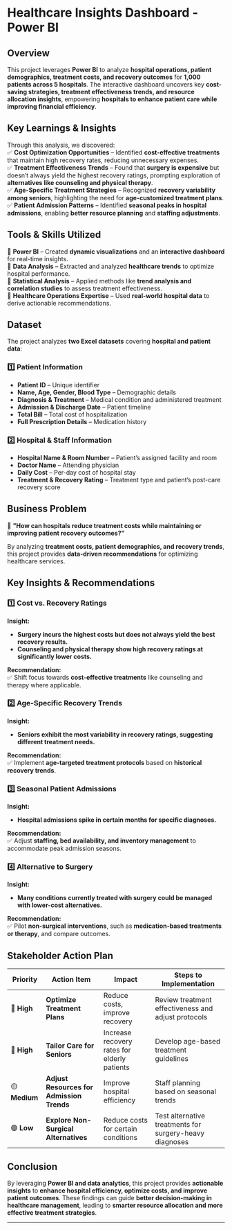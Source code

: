 # **Healthcare Insights Dashboard - Power BI**  

## **Overview**  
This project leverages **Power BI** to analyze **hospital operations, patient demographics, treatment costs, and recovery outcomes** for **1,000 patients across 5 hospitals**. The interactive dashboard uncovers key **cost-saving strategies, treatment effectiveness trends, and resource allocation insights**, empowering **hospitals to enhance patient care while improving financial efficiency**.  

## **Key Learnings & Insights**  
Through this analysis, we discovered:  
✅ **Cost Optimization Opportunities** – Identified **cost-effective treatments** that maintain high recovery rates, reducing unnecessary expenses.  
✅ **Treatment Effectiveness Trends** – Found that **surgery is expensive** but doesn’t always yield the highest recovery ratings, prompting exploration of **alternatives like counseling and physical therapy**.  
✅ **Age-Specific Treatment Strategies** – Recognized **recovery variability among seniors**, highlighting the need for **age-customized treatment plans**.  
✅ **Patient Admission Patterns** – Identified **seasonal peaks in hospital admissions**, enabling **better resource planning** and **staffing adjustments**.  

## **Tools & Skills Utilized**  
🔹 **Power BI** – Created **dynamic visualizations** and an **interactive dashboard** for real-time insights.  
🔹 **Data Analysis** – Extracted and analyzed **healthcare trends** to optimize hospital performance.  
🔹 **Statistical Analysis** – Applied methods like **trend analysis and correlation studies** to assess treatment effectiveness.  
🔹 **Healthcare Operations Expertise** – Used **real-world hospital data** to derive actionable recommendations.  

## **Dataset**  
The project analyzes **two Excel datasets** covering **hospital and patient data**:  

### **1️⃣ Patient Information**  
- **Patient ID** – Unique identifier  
- **Name, Age, Gender, Blood Type** – Demographic details  
- **Diagnosis & Treatment** – Medical condition and administered treatment  
- **Admission & Discharge Date** – Patient timeline  
- **Total Bill** – Total cost of hospitalization  
- **Full Prescription Details** – Medication history  

### **2️⃣ Hospital & Staff Information**  
- **Hospital Name & Room Number** – Patient’s assigned facility and room  
- **Doctor Name** – Attending physician  
- **Daily Cost** – Per-day cost of hospital stay  
- **Treatment & Recovery Rating** – Treatment type and patient’s post-care recovery score  

## **Business Problem**  
🔹 **"How can hospitals reduce treatment costs while maintaining or improving patient recovery outcomes?"**  

By analyzing **treatment costs, patient demographics, and recovery trends**, this project provides **data-driven recommendations** for optimizing healthcare services.  

## **Key Insights & Recommendations**  

### **1️⃣ Cost vs. Recovery Ratings**  
**Insight:**  
- **Surgery incurs the highest costs but does not always yield the best recovery results.**  
- **Counseling and physical therapy show high recovery ratings at significantly lower costs.**  

**Recommendation:**  
✅ Shift focus towards **cost-effective treatments** like counseling and therapy where applicable.  

### **2️⃣ Age-Specific Recovery Trends**  
**Insight:**  
- **Seniors exhibit the most variability in recovery ratings, suggesting different treatment needs.**  

**Recommendation:**  
✅ Implement **age-targeted treatment protocols** based on **historical recovery trends**.  

### **3️⃣ Seasonal Patient Admissions**  
**Insight:**  
- **Hospital admissions spike in certain months for specific diagnoses.**  

**Recommendation:**  
✅ Adjust **staffing, bed availability, and inventory management** to accommodate peak admission seasons.  

### **4️⃣ Alternative to Surgery**  
**Insight:**  
- **Many conditions currently treated with surgery could be managed with lower-cost alternatives.**  

**Recommendation:**  
✅ Pilot **non-surgical interventions**, such as **medication-based treatments or therapy**, and compare outcomes.  

## **Stakeholder Action Plan**  

| **Priority**  | **Action Item** | **Impact** | **Steps to Implementation** |  
|--------------|----------------|-----------|----------------------|  
| 🔴 **High** | **Optimize Treatment Plans** | Reduce costs, improve recovery | Review treatment effectiveness and adjust protocols |  
| 🔴 **High** | **Tailor Care for Seniors** | Increase recovery rates for elderly patients | Develop age-based treatment guidelines |  
| 🟡 **Medium** | **Adjust Resources for Admission Trends** | Improve hospital efficiency | Staff planning based on seasonal trends |  
| 🟢 **Low** | **Explore Non-Surgical Alternatives** | Reduce costs for certain conditions | Test alternative treatments for surgery-heavy diagnoses |  

## **Conclusion**  
By leveraging **Power BI and data analytics**, this project provides **actionable insights** to **enhance hospital efficiency, optimize costs, and improve patient outcomes**. These findings can guide **better decision-making in healthcare management**, leading to **smarter resource allocation and more effective treatment strategies**.  

---

